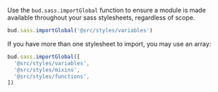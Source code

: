 Use the `bud.sass.importGlobal` function to ensure a module is made available throughout your sass stylesheets, regardless of scope.

```ts
bud.sass.importGlobal('@src/styles/variables')
```

If you have more than one stylesheet to import, you may use an array:

```ts
bud.sass.importGlobal([
  '@src/styles/variables',
  '@src/styles/mixins',
  '@src/styles/functions',
])
```
